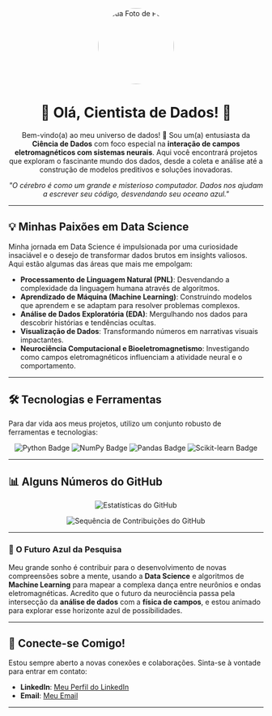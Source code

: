 <p align="center">
  <img src="URL_DA_SUA_FOTO_DE_PERFIL_AQUI" alt="Sua Foto de Perfil" width="150px" style="border-radius: 50%;"/>
</p>

<h1 align="center">🚀 Olá, Cientista de Dados! 👋</h1>

<p align="center">
  Bem-vindo(a) ao meu universo de dados! 🌌 Sou um(a) entusiasta da <b>Ciência de Dados</b> com foco especial na <b>interação de campos eletromagnéticos com sistemas neurais</b>. Aqui você encontrará projetos que exploram o fascinante mundo dos dados, desde a coleta e análise até a construção de modelos preditivos e soluções inovadoras.
</p>

<p align="center">
  <i>"O cérebro é como um grande e misterioso computador. Dados nos ajudam a escrever seu código, desvendando seu oceano azul."</i>
</p>

---

## 💡 Minhas Paixões em Data Science

Minha jornada em Data Science é impulsionada por uma curiosidade insaciável e o desejo de transformar dados brutos em insights valiosos. Aqui estão algumas das áreas que mais me empolgam:

* **Processamento de Linguagem Natural (PNL)**: Desvendando a complexidade da linguagem humana através de algoritmos.
* **Aprendizado de Máquina (Machine Learning)**: Construindo modelos que aprendem e se adaptam para resolver problemas complexos.
* **Análise de Dados Exploratória (EDA)**: Mergulhando nos dados para descobrir histórias e tendências ocultas.
* **Visualização de Dados**: Transformando números em narrativas visuais impactantes.
* **Neurociência Computacional e Bioeletromagnetismo**: Investigando como campos eletromagnéticos influenciam a atividade neural e o comportamento.

---

## 🛠️ Tecnologias e Ferramentas

Para dar vida aos meus projetos, utilizo um conjunto robusto de ferramentas e tecnologias:

<p align="center">
  <img src="https://img.shields.io/badge/Python-3776AB?style=for-the-badge&logo=python&logoColor=white" alt="Python Badge"/>
  
  <img src="https://img.shields.io/badge/NumPy-013243?style=for-the-badge&logo=numpy&logoColor=white" alt="NumPy Badge"/>
  <img src="https://img.shields.io/badge/Pandas-150458?style=for-the-badge&logo=pandas&logoColor=white" alt="Pandas Badge"/>
  <img src="https://img.shields.io/badge/scikit--learn-F7931E?style=for-the-badge&logo=scikit-learn&logoColor=white" alt="Scikit-learn Badge"/>


</p>

---

## 📊 Alguns Números do GitHub

<p align="center">
  <img src="https://github-readme-stats.vercel.app/api?username=RHROCHA5&show_icons=true&theme=dark&include_all_commits=true&count_private=true" alt="Estatísticas do GitHub"/>
</p>

<p align="center">
  <img src="https://github-readme-streak-stats.herokuapp.com/?user=RHROCHA5&theme=dark" alt="Sequência de Contribuições do GitHub"/>
</p>

---


### 🔭 O Futuro Azul da Pesquisa

Meu grande sonho é contribuir para o desenvolvimento de novas compreensões sobre a mente, usando a **Data Science** e algoritmos de **Machine Learning** para mapear a complexa dança entre neurônios e ondas eletromagnéticas. Acredito que o futuro da neurociência passa pela intersecção da **análise de dados** com a **física de campos**, e estou animado para explorar esse horizonte azul de possibilidades.

---

## 🤝 Conecte-se Comigo!

Estou sempre aberto a novas conexões e colaborações. Sinta-se à vontade para entrar em contato:

* **LinkedIn**: [Meu Perfil do LinkedIn](https://www.linkedin.com/in/rhuan-rocha-a24573223/)
* **Email**: [Meu Email](mailto:rhuanrc45@gmail.com)

---
